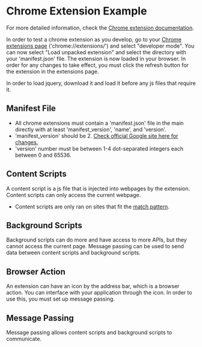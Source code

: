 # Chrome Extension Example
For more detailed information, check the [Chrome extension documentation](https://developer.chrome.com/extensions/overview).

In order to test a chrome extension as you develop, go to your [Chrome extensions page](chrome://extensions) ('chrome://extensions/') and select "developer mode". You can now select "Load unpacked extension" and select the directory with your 'manifest.json' file. The extension is now loaded in your browser. In order for any changes to take effect, you must click the refresh button for the extension in the extensions page.

In order to load jquery, download it and load it before any js files that require it.

## Manifest File
 - All chrome extensions must contain a 'manifest.json' file in the main directly with at least 'manifest_version', 'name', and 'version'.
 - 'manifest_version' should be 2. [Check official Google site here for changes.](https://developer.chrome.com/extensions/manifestVersion)
 - 'version' number must be between 1-4 dot-separated integers each between 0 and 65536.

## Content Scripts
A content script is a js file that is injected into webpages by the extension. Content scripts can only access the current webpage.
 - Content scripts are only ran on sites that fit the [match pattern](https://developer.chrome.com/extensions/match_patterns).

## Background Scripts
Background scripts can do more and have access to more APIs, but they cannot access the current page. Message passing can be used to send data between content scripts and background scripts.

## Browser Action
An extension can have an icon by the address bar, which is a browser action. You can interface with your application through the icon. In order to use this, you must set up message passing.

## Message Passing
Message passing allows content scripts and background scripts to communicate.
